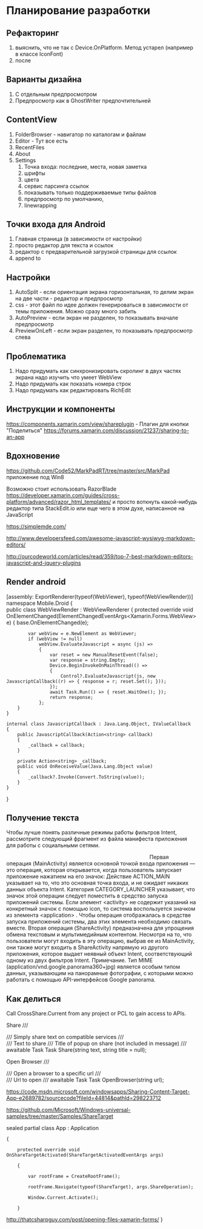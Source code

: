 ﻿# Планирование разработки

## Рефакторинг

1. выяснить, что не так с Device.OnPlatform. Метод устарел (например в классе IconFont)
2. после 


## Варианты дизайна

1. С отдельным предпросмотром
2. Предпросмотр как в GhostWriter предпочтительней

## ContentView

1. FolderBrowser - навигатор по каталогам и файлам
2. Editor - Тут все есть
3. RecentFiles 
4. About
5. Settings
	1. Точка входа: последние, места, новая заметка
	2. шрифты
	3. цвета
	4. сервис парсинга ссылок
	5. показывать только поддерживаемые типы файлов
	6. предпросмотр по умолчанию,
	7. linewrapping

## Точки входа для Android

1. Главная страница (в зависимости от настройки)
2. просто редактор для текста и ссылок
3. редактор с предварительной загрузкой страницы для ссылок
4. append to

## Настройки

1. AutoSplit - если ориентация экрана горизонтальная, то делим экран на две части - редактор и предпросмотр
2. css - этот файл по идее должен генерироваться в зависимости от темы приложения. Можно сразу много забить
3. AutoPreview - если экран не разделен, то показывать вначале предпросмотр
4. PreviewOnLeft - если экран разделен, то показывать предпросмотр слева

## Проблематика

1. Надо придумать как синхронизировать скролинг в двух частях экрана надо изучить что умеет WebView
2. Надо придумать как показать номера строк
3. Надо придумать как редактировать RichEdit

## Инструкции и компоненты

https://components.xamarin.com/view/shareplugin - Плагин для кнопки "Поделиться"
https://forums.xamarin.com/discussion/21237/sharing-to-an-app

## Вдохновение

https://github.com/Code52/MarkPadRT/tree/master/src/MarkPad приложение под Win8

Возможно стоит использовать RazorBlade https://developer.xamarin.com/guides/cross-platform/advanced/razor_html_templates/ и просто воткнуть какой-нибудь редактор типа StackEdit.io или еще чего в этом духе, написанное на JavaScript

https://simplemde.com/

http://www.developersfeed.com/awesome-javascript-wysiwyg-markdown-editors/

http://ourcodeworld.com/articles/read/359/top-7-best-markdown-editors-javascript-and-jquery-plugins


## Render android

[assembly: ExportRenderer(typeof(WebViewer), typeof(WebViewRender))]
namespace Mobile.Droid
{    
    public class WebViewRender : WebViewRenderer
    {
        protected override void OnElementChanged(ElementChangedEventArgs<Xamarin.Forms.WebView> e)
        {
            base.OnElementChanged(e);

            var webView = e.NewElement as WebViewer;
            if (webView != null)
                webView.EvaluateJavascript = async (js) =>
                {
                    var reset = new ManualResetEvent(false);
                    var response = string.Empty;
                    Device.BeginInvokeOnMainThread(() =>
                    {
                        Control?.EvaluateJavascript(js, new JavascriptCallback((r) => { response = r; reset.Set(); }));
                    });
                    await Task.Run(() => { reset.WaitOne(); });
                    return response;
                };
        }
    }
   
    internal class JavascriptCallback : Java.Lang.Object, IValueCallback
    {
        public JavascriptCallback(Action<string> callback)
        {
            _callback = callback;
        }

        private Action<string> _callback;
        public void OnReceiveValue(Java.Lang.Object value)
        {
            _callback?.Invoke(Convert.ToString(value));
        }
    }
}

## Получение текста

Чтобы лучше понять различные режимы работы фильтров Intent, рассмотрите следующий фрагмент из файла манифеста приложения для работы с социальными сетями.
<activity android:name="MainActivity">
    <!-- This activity is the main entry, should appear in app launcher -->
    <intent-filter>
        <action android:name="android.intent.action.MAIN" />
        <category android:name="android.intent.category.LAUNCHER" />
    </intent-filter>
</activity>

<activity android:name="ShareActivity">
    <!-- This activity handles "SEND" actions with text data -->
    <intent-filter>
        <action android:name="android.intent.action.SEND"/>
        <category android:name="android.intent.category.DEFAULT"/>
        <data android:mimeType="text/plain"/>
    </intent-filter>
    <!-- This activity also handles "SEND" and "SEND_MULTIPLE" with media data -->
    <intent-filter>
        <action android:name="android.intent.action.SEND"/>
        <action android:name="android.intent.action.SEND_MULTIPLE"/>
        <category android:name="android.intent.category.DEFAULT"/>
        <data android:mimeType="application/vnd.google.panorama360+jpg"/>
        <data android:mimeType="image/*"/>
        <data android:mimeType="video/*"/>
    </intent-filter>
</activity>
Первая операция (MainActivity) является основной точкой входа приложения — это операция, которая открывается, когда пользователь запускает приложение нажатием на его значок:
Действие ACTION_MAIN указывает на то, что это основная точка входа, и не ожидает никаких данных объекта Intent.
Категория CATEGORY_LAUNCHER указывает, что значок этой операции следует поместить в средство запуска приложений системы. Если элемент &lt;activity&gt; не содержит указаний на конкретный значок с помощью icon, то система воспользуется значком из элемента &lt;application&gt; .
Чтобы операция отображалась в средстве запуска приложений системы, два этих элемента необходимо связать вместе.
Вторая операция (ShareActivity) предназначена для упрощения обмена текстовым и мультимедийным контентом. Несмотря на то, что пользователи могут входить в эту операцию, выбрав ее из MainActivity, они также могут входить в ShareActivity напрямую из другого приложения, которое выдает неявный объект Intent, соответствующий одному из двух фильтров Intent.
Примечание. Тип MIME (application/vnd.google.panorama360+jpg) является особым типом данных, указывающим на панорамные фотографии, с которыми можно работать с помощью API-интерфейсов Google panorama.

## Как делиться

Call CrossShare.Current from any project or PCL to gain access to APIs.

Share
/// <summary>
/// Simply share text on compatible services
/// </summary>
/// <param name="text">Text to share</param>
/// <param name="title">Title of popup on share (not included in message)</param>
/// <returns>awaitable Task</returns>
Task Share(string text, string title = null);


Open Browser
/// <summary>
/// Open a browser to a specific url
/// </summary>
/// <param name="url">Url to open</param>
/// <returns>awaitable Task</returns>
Task OpenBrowser(string url);

https://code.msdn.microsoft.com/windowsapps/Sharing-Content-Target-App-e2689782/sourcecode?fileId=44814&pathId=298223712

https://github.com/Microsoft/Windows-universal-samples/tree/master/Samples/ShareTarget


sealed partial class App : Application

    {

        protected override void OnShareTargetActivated(ShareTargetActivatedEventArgs args)

        {

            var rootFrame = CreateRootFrame();

            rootFrame.Navigate(typeof(ShareTarget), args.ShareOperation);

            Window.Current.Activate();

        }



http://thatcsharpguy.com/post/opening-files-xamarin-forms/    }